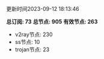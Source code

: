 更新时间2023-09-12 18:13:46

**总订阅: 73**
**总节点: 905**
**有效节点: 263**
- v2ray节点: 230
- ss节点: 10
- trojan节点: 23
